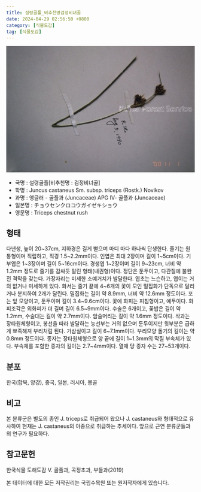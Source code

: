 ```yaml
---
title: 설령골풀_비추천명검정비녀골
date: 2024-04-29 02:56:50 +0800
category: [식물도감]
tag: [식물도감]
---
```




![설령골풀[비추천명 : 검정비녀골]](/assets/img/fileUpload/plants/basic/Juncaceae/Juncus/5921/1_th2.JPG)
- 국명 : 설령골풀[비추천명 : 검정비녀골]
- 학명 : Juncus castaneus Sm. subsp. triceps (Rostk.) Novikov
- 과명 : 앵글러 - 골풀과 (Juncaceae) APG Ⅳ- 골풀과 (Juncaceae)
- 일본명 : チョウセンクロコウガイゼキショウ
- 영문명 : Triceps chestnut rush


## 형태
다년생, 높이 20~37cm, 지하경은 길게 뻗으며 마디 마다 하나씩 단생한다. 줄기는 원통형이며 직립하고, 직경 1.5~2.2mm이다. 인엽은 최대 2장이며 길이 1~5cm이다. 기부엽은 1~3장이며 길이 5~16cm이다. 경생엽 1~2장이며 길이 9~23cm, 너비 약 1.2mm 정도로 줄기를 감싸듯 말린 형태(내권형)이다. 정단은 둔두이고, 다관질에 불완전 격막을 갖는다. 가장자리는 미세한 소예거치가 발달한다. 엽초는 느슨하고, 엽이는 거의 없거나 미세하게 있다. 화서는 줄기 끝에 4~6개의 꽃이 모인 밀집화가 단독으로 달리거나 분지하여 2개가 달린다. 밀집화는 길이 약 8.9mm, 너비 약 12.6mm 정도이다. 포는 잎 모양이고, 둔두이며 길이 3.4~9.6cm이다. 꽃에 화피는 피침형이고, 예두이다. 화피조각은 외화피가 더 길며 길이 6.5~9mm이다. 수술은 6개이고, 꽃밥은 길이 약 1.2mm, 수술대는 길이 약 2.7mm이다. 암술머리는 길이 약 1.6mm 정도이다. 삭과는 장타원체형이고, 봉선을 따라 발달하는 능선부는 거의 없으며 둔두이지만 윗부분은 급하게 뾰족해져 부리처럼 된다. 가삼실이고 길이 6~7.1mm이다. 부리모양 돌기의 길이는 약 0.8mm 정도이다. 종자는 장타원체형으로 양 끝에 길이 1~1.3mm의 막질 부속체가 있다. 부속체를 포함한 종자의 길이는 2.7~4mm이다. 열매 당 종자 수는 27~53개이다.
## 분포
한국(함북, 양강), 중국, 일본, 러시아, 몽골
## 비고
본 분류군은 별도의 종인 J. triceps로 취급되어 왔으나 J. castaneus와 형태적으로 유사하여 현재는 J. castaneus의 아종으로 취급하는 추세이다. 앞으로 근연 분류군들과의 연구가 필요하다.
## 참고문헌
한국식물 도해도감 Ⅴ. 골풀과, 곡정초과, 부들과(2019)






본 데이터에 대한 모든 저작권리는 국립수목원 또는 원저작자에게 있습니다.
